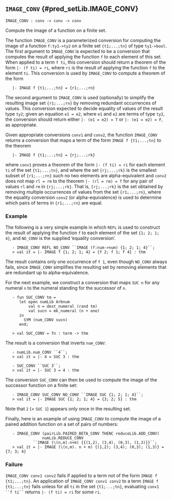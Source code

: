 ## `IMAGE_CONV` {#pred_setLib.IMAGE_CONV}


```
IMAGE_CONV : conv -> conv -> conv
```



Compute the image of a function on a finite set.


The function `IMAGE_CONV` is a parameterized conversion for computing the image
of a function `f:ty1->ty2` on a finite set `{t1;...;tn}` of type
`ty1->bool`.  The first argument to `IMAGE_CONV` is expected to be a conversion
that computes the result of applying the function `f` to each element of this
set. When applied to a term `f ti`, this conversion should return a theorem
of the form `|- (f ti) = ri`, where `ri` is the result of applying the function
`f` to the element `ti`.  This conversion is used by `IMAGE_CONV` to compute a
theorem of the form
    
       |- IMAGE f {t1;...;tn} = {r1;...;rn}
    
The second argument to `IMAGE_CONV` is used (optionally) to simplify
the resulting image set `{r1;...;rn}` by removing redundant occurrences of
values.  This conversion expected to decide equality of values of the result
type `ty2`; given an equation `e1 = e2`, where `e1` and `e2` are terms of
type `ty2`, the conversion should return either `|- (e1 = e2) = T` or
`|- (e1 = e2) = F`, as appropriate.

Given appropriate conversions `conv1` and `conv2`, the function `IMAGE_CONV`
returns a conversion that maps a term of the form `IMAGE f {t1;...;tn}` to
the theorem
    
       |- IMAGE f {t1;...;tn} = {rj;...;rk}
    
where `conv1` proves a theorem of the form `|- (f ti) = ri` for each
element `ti` of the set `{t1;...;tn}`, and where the set `{rj;...;rk}` is
the smallest subset of `{r1;...;rn}` such no two elements are
alpha-equivalent and `conv2` does not map `rl = rm` to the theorem
`|- (rl = rm) = T` for any pair of values `rl` and `rm` in `{rj;...;rk}`.
That is, `{rj;...;rk}` is the set obtained by removing multiple occurrences
of values from the set `{r1;...;rn}`, where the equality conversion `conv2`
(or alpha-equivalence) is used to determine which pairs of terms in
`{r1;...;rn}` are equal.

### Example

The following is a very simple example in which `REFL` is used to construct the
result of applying the function `f` to each element of the set `{1; 2; 1; 4}`,
and `NO_CONV` is the supplied ‘equality conversion’.
    
       - IMAGE_CONV REFL NO_CONV ``IMAGE (f:num->num) {1; 2; 1; 4}``;
       > val it = |- IMAGE f {1; 2; 1; 4} = {f 2; f 1; f 4} : thm
    
The result contains only one occurrence of `f 1`, even though
`NO_CONV` always fails, since `IMAGE_CONV` simplifies the resulting set by
removing elements that are redundant up to alpha-equivalence.

For the next example, we construct a conversion that maps `SUC n` for any
numeral `n` to the numeral standing for the successor of `n`.
    
       - fun SUC_CONV tm =
          let open numLib Arbnum
              val n = dest_numeral (rand tm)
              val sucn = mk_numeral (n + one)
          in
            SYM (num_CONV sucn)
          end;
    
       > val SUC_CONV = fn : term -> thm
    
The result is a conversion that inverts `num_CONV`:
    
       - numLib.num_CONV ``4``;
       > val it = |- 4 = SUC 3 : thm
    
       - SUC_CONV ``SUC 3``;
       > val it = |- SUC 3 = 4 : thm
    
The conversion `SUC_CONV` can then be used to compute the image
of the successor function on a finite set:
    
       - IMAGE_CONV SUC_CONV NO_CONV ``IMAGE SUC {1; 2; 1; 4}``;
       > val it = |- IMAGE SUC {1; 2; 1; 4} = {3; 2; 5} : thm
    
Note that `2` (= `SUC 1`) appears only once in the resulting set.

Finally, here is an example of using `IMAGE_CONV` to compute the image of a
paired addition function on a set of pairs of numbers:
    
       - IMAGE_CONV (pairLib.PAIRED_BETA_CONV THENC reduceLib.ADD_CONV)
                    numLib.REDUCE_CONV
                ``IMAGE (\(n,m).n+m) {{(1,2), (3,4), (0,3), (1,3)}}``;
       > val it = |- IMAGE (\(n,m). n + m) {(1,2); (3,4); (0,3); (1,3)} = {7; 3; 4}
    

### Failure

`IMAGE_CONV conv1 conv2` fails if applied to a term not of the form
`IMAGE f {t1;...;tn}`.  An application of `IMAGE_CONV conv1 conv2` to
a term `IMAGE f {t1;...;tn}` fails unless for all `ti` in the set
`{t1;...;tn}`, evaluating ``` conv1 ``f ti`` ``` returns `|- (f ti) = ri`
for some `ri`.
